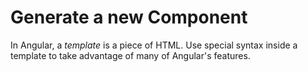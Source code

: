 # Generate a new Component

In Angular, a _template_ is a piece of HTML. Use special syntax inside a template to take advantage of many of Angular's features.
